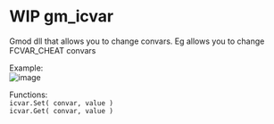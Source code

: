 # WIP gm_icvar
Gmod dll that allows you to change convars.
Eg allows you to change FCVAR_CHEAT convars 

Example:  
![image](https://user-images.githubusercontent.com/69946827/212337794-e5e230c5-114a-41d2-be65-776b1ab68d05.png)

Functions:  
`icvar.Set( convar, value )`  
`icvar.Get( convar, value )`
